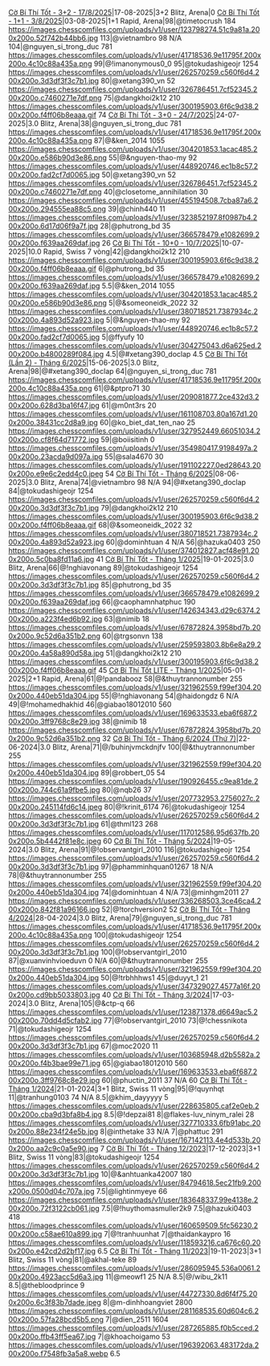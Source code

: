 <a href="https://www.chess.com/tournament/live/arena/c-b-th-tt--32--1782025-4353537" target="_top">Cờ Bí Thí Tốt - 3+2 - 17/8/2025</a>|17-08-2025|3+2 Blitz, Arena|0
<a href="https://www.chess.com/tournament/live/arena/c-b-th-tt--11--382025-4355453" target="_top">Cờ Bí Thí Tốt - 1+1 - 3/8/2025</a>|03-08-2025|1+1 Rapid, Arena|98|@timetocrush 184 https://images.chesscomfiles.com/uploads/v1/user/123798274.51c9a81a.200x200o.52f742b44bb6.jpg 113|@vietnambro 98 N/A 104|@nguyen_si_trong_duc 781 https://images.chesscomfiles.com/uploads/v1/user/41718536.9e11795f.200x200o.4c10c88a435a.png 99|@!imanonymous0_0 95|@tokudashigeojr 1254 https://images.chesscomfiles.com/uploads/v1/user/262570259.c560f6d4.200x200o.3d3df3f3c7b1.jpg 80|@xetang390_vn 52 https://images.chesscomfiles.com/uploads/v1/user/326786451.7cf52345.200x200o.c7460271e7df.png 75|@dangkhoi2k12 210 https://images.chesscomfiles.com/uploads/v1/user/300195903.6f6c9d38.200x200o.f4ff06b8eaaa.gif 74
<a href="https://www.chess.com/tournament/live/arena/c-b-th-tt--30--2472025-4332843" target="_top">Cờ Bí Thí Tốt - 3+0 - 24/7/2025</a>|24-07-2025|3.0 Blitz, Arena|38|@nguyen_si_trong_duc 781 https://images.chesscomfiles.com/uploads/v1/user/41718536.9e11795f.200x200o.4c10c88a435a.png 87|@&ken_2014 1055 https://images.chesscomfiles.com/uploads/v1/user/304201853.1acac485.200x200o.e586b90d3e86.png 55|@&nguyen-thao-my 92 https://images.chesscomfiles.com/uploads/v1/user/448920746.ec1b8c57.200x200o.fad2cf7d0065.jpg 50|@xetang390_vn 52 https://images.chesscomfiles.com/uploads/v1/user/326786451.7cf52345.200x200o.c7460271e7df.png 40|@closetome_annihilation 30 https://images.chesscomfiles.com/uploads/v1/user/455194508.7cba87a6.200x200o.294555ea88c5.png 39|@chinh440 11 https://images.chesscomfiles.com/uploads/v1/user/323852197.8f0987b4.200x200o.6d17d06f9a7f.jpg 28|@phutrong_bd 35 https://images.chesscomfiles.com/uploads/v1/user/366578479.e1082699.200x200o.f639aa269daf.jpg 26
<a href="https://www.chess.com/tournament/live/c-b-th-tt--100--1072025-5792195" target="_top">Cờ Bí Thí Tốt - 10+0 - 10/7/2025</a>|10-07-2025|10.0 Rapid, Swiss 7 vòng|42|@dangkhoi2k12 210 https://images.chesscomfiles.com/uploads/v1/user/300195903.6f6c9d38.200x200o.f4ff06b8eaaa.gif 6|@phutrong_bd 35 https://images.chesscomfiles.com/uploads/v1/user/366578479.e1082699.200x200o.f639aa269daf.jpg 5.5|@&ken_2014 1055 https://images.chesscomfiles.com/uploads/v1/user/304201853.1acac485.200x200o.e586b90d3e86.png 5|@&someoneidk_2022 32 https://images.chesscomfiles.com/uploads/v1/user/380718521.7387934c.200x200o.4a893d52a923.jpg 5|@&nguyen-thao-my 92 https://images.chesscomfiles.com/uploads/v1/user/448920746.ec1b8c57.200x200o.fad2cf7d0065.jpg 5|@ffyufy 10 https://images.chesscomfiles.com/uploads/v1/user/304275043.d6a625ed.200x200o.b4800289f084.jpg 4.5|@#xetang390_doclap 4.5
<a href="https://www.chess.com/tournament/live/arena/c-b-th-tt-ln-2--thng-62025-4283921" target="_top">Cờ Bí Thí Tốt (Lần 2) - Tháng 6/2025</a>|15-06-2025|3.0 Blitz, Arena|98|@#xetang390_doclap 64|@nguyen_si_trong_duc 781 https://images.chesscomfiles.com/uploads/v1/user/41718536.9e11795f.200x200o.4c10c88a435a.png 61|@&ptpro71 30 https://images.chesscomfiles.com/uploads/v1/user/209081877.2ce432d3.200x200o.628d3ba16f47.jpg 61|@m0nt3rs 20 https://images.chesscomfiles.com/uploads/v1/user/161108703.80a167d1.200x200o.38431cc2d8a9.jpg 60|@ko_biet_dat_ten_nao 25 https://images.chesscomfiles.com/uploads/v1/user/327952449.66051034.200x200o.cf8f64d71772.jpg 59|@boiisitinh 0 https://images.chesscomfiles.com/uploads/v1/user/354980417.9198497a.200x200o.23acda9d097a.jpg 55|@sala4670 30 https://images.chesscomfiles.com/uploads/v1/user/191102227.0ed28643.200x200o.e9e6c2edd4c0.jpeg 54
<a href="https://www.chess.com/tournament/live/arena/c-b-th-tt--thng-62025-4267431" target="_top">Cờ Bí Thí Tốt - Tháng 6/2025</a>|08-06-2025|3.0 Blitz, Arena|74|@vietnambro 98 N/A 94|@#xetang390_doclap 84|@tokudashigeojr 1254 https://images.chesscomfiles.com/uploads/v1/user/262570259.c560f6d4.200x200o.3d3df3f3c7b1.jpg 79|@dangkhoi2k12 210 https://images.chesscomfiles.com/uploads/v1/user/300195903.6f6c9d38.200x200o.f4ff06b8eaaa.gif 68|@&someoneidk_2022 32 https://images.chesscomfiles.com/uploads/v1/user/380718521.7387934c.200x200o.4a893d52a923.jpg 60|@dominhtuan 4 N/A 56|@hazuka0403 250 https://images.chesscomfiles.com/uploads/v1/user/374012827.acf48e91.200x200o.5c0ba8fd11a6.jpg 41
<a href="https://www.chess.com/tournament/live/arena/c-b-th-tt--thng-12025-3948057" target="_top">Cờ Bí Thí Tốt - Tháng 1/2025</a>|19-01-2025|3.0 Blitz, Arena|66|@!nghiavonang 89|@tokudashigeojr 1254 https://images.chesscomfiles.com/uploads/v1/user/262570259.c560f6d4.200x200o.3d3df3f3c7b1.jpg 85|@phutrong_bd 35 https://images.chesscomfiles.com/uploads/v1/user/366578479.e1082699.200x200o.f639aa269daf.jpg 66|@caophamnhatphuc 190 https://images.chesscomfiles.com/uploads/v1/user/142634343.d29c6374.200x200o.a223f4ed6b92.jpg 63|@nimib 18 https://images.chesscomfiles.com/uploads/v1/user/67872824.3958bd7b.200x200o.9c52d6a351b2.png 60|@trgsonvn 138 https://images.chesscomfiles.com/uploads/v1/user/259593803.8b6e8a29.200x200o.4a58a890d58a.jpg 51|@dangkhoi2k12 210 https://images.chesscomfiles.com/uploads/v1/user/300195903.6f6c9d38.200x200o.f4ff06b8eaaa.gif 45
<a href="https://www.chess.com/tournament/live/arena/c-b-th-tt-lite--thng-12025-3921683" target="_top">Cờ Bí Thí Tốt LITE - Tháng 1/2025</a>|05-01-2025|2+1 Rapid, Arena|61|@!pandabooz 58|@&thuytrannonumber 255 https://images.chesscomfiles.com/uploads/v1/user/321962559.f99ef304.200x200o.440eb51da304.jpg 55|@!nghiavonang 54|@haidongdz 6 N/A 49|@!mohamedhakhid 46|@giabao18012010 560 https://images.chesscomfiles.com/uploads/v1/user/169633533.eba6f687.200x200o.3ff9768c8e29.jpg 38|@nimib 18 https://images.chesscomfiles.com/uploads/v1/user/67872824.3958bd7b.200x200o.9c52d6a351b2.png 32
<a href="https://www.chess.com/tournament/live/arena/c-b-th-tt--thng-62024-th-7-3463795" target="_top">Cờ Bí Thí Tốt - Tháng 6/2024 (Thứ 7)</a>|22-06-2024|3.0 Blitz, Arena|71|@/buhinjvmckdnjfv 100|@&thuytrannonumber 255 https://images.chesscomfiles.com/uploads/v1/user/321962559.f99ef304.200x200o.440eb51da304.jpg 89|@robbert_05 54 https://images.chesscomfiles.com/uploads/v1/user/190926455.c9ea81de.200x200o.744c61a9fbe5.jpg 80|@nqb26 37 https://images.chesscomfiles.com/uploads/v1/user/207732953.2756027c.200x200o.245114fd6c14.jpeg 80|@!krinit_6174 76|@tokudashigeojr 1254 https://images.chesscomfiles.com/uploads/v1/user/262570259.c560f6d4.200x200o.3d3df3f3c7b1.jpg 61|@thml123 268 https://images.chesscomfiles.com/uploads/v1/user/117012586.95d637fb.200x200o.5b4442f81e8c.jpeg 60
<a href="https://www.chess.com/tournament/live/arena/c-b-th-tt--thng-52024-3394346" target="_top">Cờ Bí Thí Tốt - Tháng 5/2024</a>|19-05-2024|3.0 Blitz, Arena|91|@!observantgirl_2010 116|@tokudashigeojr 1254 https://images.chesscomfiles.com/uploads/v1/user/262570259.c560f6d4.200x200o.3d3df3f3c7b1.jpg 97|@phamminhquan01267 18 N/A 78|@&thuytrannonumber 255 https://images.chesscomfiles.com/uploads/v1/user/321962559.f99ef304.200x200o.440eb51da304.jpg 74|@dominhtuan 4 N/A 73|@minhgm2011 27 https://images.chesscomfiles.com/uploads/v1/user/336268503.3ce46ca4.200x200o.842f81a96166.jpg 52|@!torchversion2 52
<a href="https://www.chess.com/tournament/live/arena/c-b-th-tt--thng-42024-3341354" target="_top">Cờ Bí Thí Tốt - Tháng 4/2024</a>|28-04-2024|3.0 Blitz, Arena|79|@nguyen_si_trong_duc 781 https://images.chesscomfiles.com/uploads/v1/user/41718536.9e11795f.200x200o.4c10c88a435a.png 100|@tokudashigeojr 1254 https://images.chesscomfiles.com/uploads/v1/user/262570259.c560f6d4.200x200o.3d3df3f3c7b1.jpg 100|@!observantgirl_2010 87|@xuanvinhvioeduvn 0 N/A 60|@&thuytrannonumber 255 https://images.chesscomfiles.com/uploads/v1/user/321962559.f99ef304.200x200o.440eb51da304.jpg 50|@!trbhhhws1 45|@duyyt_1 21 https://images.chesscomfiles.com/uploads/v1/user/347329027.4577a16f.200x200o.cd9bb5033803.jpg 40
<a href="https://www.chess.com/tournament/live/arena/c-b-th-tt--thng-32024-3264849" target="_top">Cờ Bí Thí Tốt - Tháng 3/2024</a>|17-03-2024|3.0 Blitz, Arena|105|@&ctp-q 66 https://images.chesscomfiles.com/uploads/v1/user/123871378.d6649ac5.200x200o.70dd4d5cfab2.jpg 77|@!observantgirl_2010 73|@!chessnikota 71|@tokudashigeojr 1254 https://images.chesscomfiles.com/uploads/v1/user/262570259.c560f6d4.200x200o.3d3df3f3c7b1.jpg 67|@moc2020 11 https://images.chesscomfiles.com/uploads/v1/user/103685948.d2b5582a.200x200o.f4b3bae99e71.jpg 65|@giabao18012010 560 https://images.chesscomfiles.com/uploads/v1/user/169633533.eba6f687.200x200o.3ff9768c8e29.jpg 60|@phuctin_2011 37 N/A 60
<a href="https://www.chess.com/tournament/live/c-b-th-tt--thng-12024-4519695" target="_top">Cờ Bí Thí Tốt - Tháng 1/2024</a>|21-01-2024|3+1 Blitz, Swiss 11 vòng|95|@!quynhqt 11|@tranhung0103 74 N/A 8.5|@khim_dayyyyy 5 https://images.chesscomfiles.com/uploads/v1/user/228635805.caf2e0eb.200x200o.cba9d3bfa8b4.jpg 8.5|@!depzai81 8|@flakes-luv_ninym_ralei 28 https://images.chesscomfiles.com/uploads/v1/user/327710333.6fb91abc.200x200o.88e234f24e5b.jpg 8|@inthetake 33 N/A 7|@phattuc 291 https://images.chesscomfiles.com/uploads/v1/user/167142113.4e4d533b.200x200o.aa2c9c0a5e90.jpg 7
<a href="https://www.chess.com/tournament/live/c-b-th-tt---thng-122023-4451780" target="_top">Cờ Bí Thí Tốt - Tháng 12/2023</a>|17-12-2023|3+1 Blitz, Swiss 11 vòng|83|@tokudashigeojr 1254 https://images.chesscomfiles.com/uploads/v1/user/262570259.c560f6d4.200x200o.3d3df3f3c7b1.jpg 10|@&anhtuanka42007 180 https://images.chesscomfiles.com/uploads/v1/user/84794618.5ec21fb9.200x200o.0500d04c707a.jpg 7.5|@lightinmyeye 66 https://images.chesscomfiles.com/uploads/v1/user/183648337.99e4138e.200x200o.72f3122cb061.jpg 7.5|@!huythomasmuller2k9 7.5|@hazuki0403 418 https://images.chesscomfiles.com/uploads/v1/user/160659509.5fc56230.200x200o.c58ae610a899.jpg 7|@!tranhuunhat 7|@thaidankaypro 16 https://images.chesscomfiles.com/uploads/v1/user/118593216.ca676c60.200x200o.e42cd2d2bf17.jpg 6.5
<a href="https://www.chess.com/tournament/live/c-b-th-tt---thng-112023-4388644" target="_top">Cờ Bí Thí Tốt - Tháng 11/2023</a>|19-11-2023|3+1 Blitz, Swiss 11 vòng|81|@akhal-teke 89 https://images.chesscomfiles.com/uploads/v1/user/286095945.536a0061.200x200o.4923acc5d6a3.jpg 11|@meowf1 25 N/A 8.5|@/wibu_2k11 8.5|@thebloodprince 9 https://images.chesscomfiles.com/uploads/v1/user/44727330.8d6f4f75.200x200o.6c3f83b7dade.jpeg 8|@m-dinhhoangviet 2800 https://images.chesscomfiles.com/uploads/v1/user/281168535.60d604c6.200x200o.57fa28bcd5b5.png 7|@dien_2511 1604 https://images.chesscomfiles.com/uploads/v1/user/287265885.f0b5cced.200x200o.ffb43ff5ea67.jpg 7|@khoachoigamo 53 https://images.chesscomfiles.com/uploads/v1/user/196392063.483172da.200x200o.f7548fb3a5a8.webp 6.5
